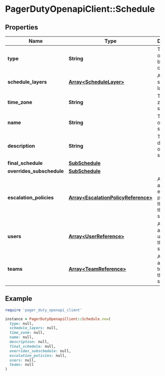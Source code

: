 # PagerDutyOpenapiClient::Schedule

## Properties

| Name | Type | Description | Notes |
| ---- | ---- | ----------- | ----- |
| **type** | **String** | The type of object being created. | [default to &#39;schedule&#39;] |
| **schedule_layers** | [**Array&lt;ScheduleLayer&gt;**](ScheduleLayer.md) | A list of schedule layers. | [optional] |
| **time_zone** | **String** | The time zone of the schedule. |  |
| **name** | **String** | The name of the schedule | [optional] |
| **description** | **String** | The description of the schedule | [optional] |
| **final_schedule** | [**SubSchedule**](SubSchedule.md) |  | [optional] |
| **overrides_subschedule** | [**SubSchedule**](SubSchedule.md) |  | [optional] |
| **escalation_policies** | [**Array&lt;EscalationPolicyReference&gt;**](EscalationPolicyReference.md) | An array of all of the escalation policies that uses this schedule. | [optional][readonly] |
| **users** | [**Array&lt;UserReference&gt;**](UserReference.md) | An array of all of the users on the schedule. | [optional][readonly] |
| **teams** | [**Array&lt;TeamReference&gt;**](TeamReference.md) | An array of all of the teams on the schedule. | [optional][readonly] |

## Example

```ruby
require 'pager_duty_openapi_client'

instance = PagerDutyOpenapiClient::Schedule.new(
  type: null,
  schedule_layers: null,
  time_zone: null,
  name: null,
  description: null,
  final_schedule: null,
  overrides_subschedule: null,
  escalation_policies: null,
  users: null,
  teams: null
)
```

